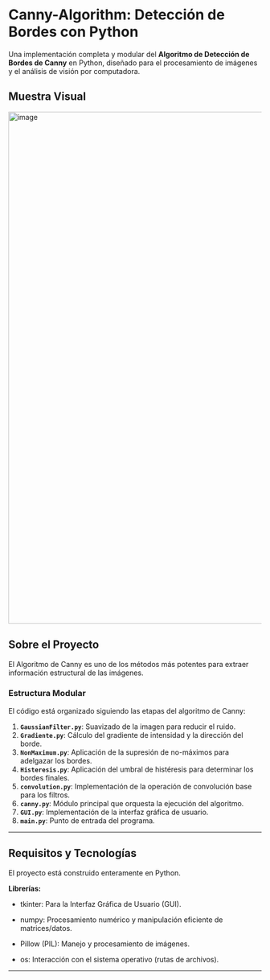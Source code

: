 # Canny-Algorithm: Detección de Bordes con Python

Una implementación completa y modular del **Algoritmo de Detección de Bordes de Canny** en Python, diseñado para el procesamiento de imágenes y el análisis de visión por computadora.

## Muestra Visual

<img width="1919" height="1018" alt="image" src="https://github.com/user-attachments/assets/e8092615-6f4b-4b07-bcb4-02ddd9ef3b7f" />

## Sobre el Proyecto

El Algoritmo de Canny es uno de los métodos más potentes para extraer información estructural de las imágenes. 

### Estructura Modular

El código está organizado siguiendo las etapas del algoritmo de Canny:

1.  **`GaussianFilter.py`**: Suavizado de la imagen para reducir el ruido.
2.  **`Gradiente.py`**: Cálculo del gradiente de intensidad y la dirección del borde.
3.  **`NonMaximum.py`**: Aplicación de la supresión de no-máximos para adelgazar los bordes.
4.  **`Histeresis.py`**: Aplicación del umbral de histéresis para determinar los bordes finales.
5.  **`convolution.py`**:  Implementación de la operación de convolución base para los filtros.
6.  **`canny.py`**: Módulo principal que orquesta la ejecución del algoritmo.
7.  **`GUI.py`**: Implementación de la interfaz gráfica de usuario.
8.  **`main.py`**: Punto de entrada del programa.

---

## Requisitos y Tecnologías

El proyecto está construido enteramente en Python.

**Librerías:**

* tkinter: Para la Interfaz Gráfica de Usuario (GUI).

* numpy: Procesamiento numérico y manipulación eficiente de matrices/datos.

* Pillow (PIL): Manejo y procesamiento de imágenes.

* os: Interacción con el sistema operativo (rutas de archivos).

---
